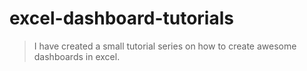 # excel-dashboard-tutorials

> I have created a small tutorial series on how to create awesome dashboards in excel.

